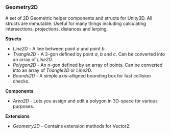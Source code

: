 ### Geometry2D
A set of 2D Geometric helper components and structs for Unity3D.
All structs are immutable.
Useful for many things including calculating intersections, projections, distances and lerping.

**Structs**
* *Line2D* - A line between point *a* and point *b*.
* *Triangle2D* - A 3-gon defined by point *a*, *b* and *c*. Can be converted into an array of *Line2D*.
* *Polygon2D* - An n-gon defined by an array of points. Can be converted into an array of *Triangle2D* or *Line2D*.
* *Bounds2D* - A simple axis-alligned bounding box for fast collision checks.

**Components**
* *Area2D* - Lets you assign and edit a polygon in 3D-space for various purposes.

**Extensions**
* *Geometry2D* - Contains extension methods for Vector2.
